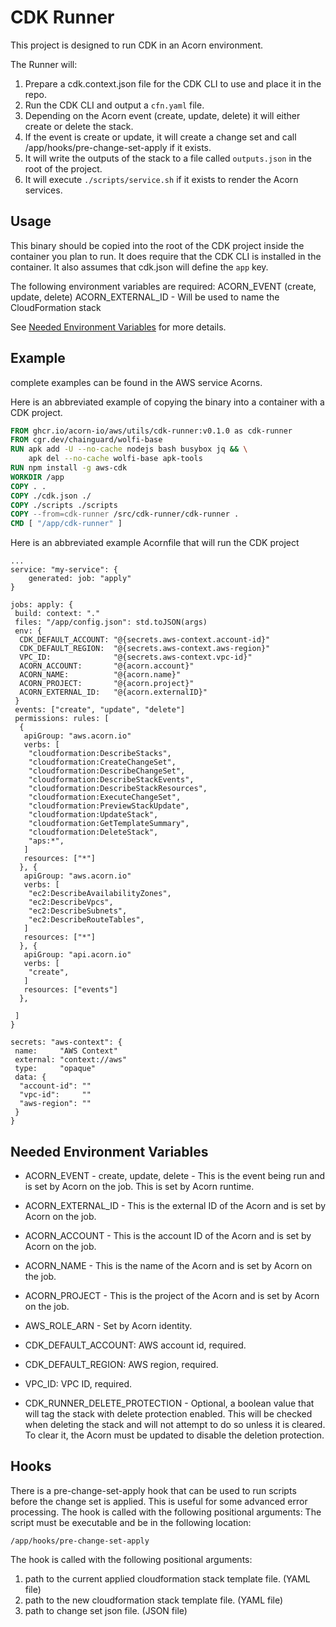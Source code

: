 
# CDK Runner

This project is designed to run CDK in an Acorn environment.

The Runner will:

1. Prepare a cdk.context.json file for the CDK CLI to use and place it in the repo.
1. Run the CDK CLI and output a `cfn.yaml` file.
1. Depending on the Acorn event (create, update, delete) it will either create or delete the stack.
1. If the event is create or update, it will create a change set and call /app/hooks/pre-change-set-apply if it exists.
1. It will write the outputs of the stack to a file called `outputs.json` in the root of the project.
1. It will execute `./scripts/service.sh` if it exists to render the Acorn services.

## Usage

This binary should be copied into the root of the CDK project inside the container you plan to run. It does require that the CDK CLI is installed in the container.
It also assumes that cdk.json will define the `app` key.

The following environment variables are required:
ACORN_EVENT (create, update, delete)
ACORN_EXTERNAL_ID - Will be used to name the CloudFormation stack

See [Needed Environment Variables](#needed-environment-variables) for more details.

## Example

complete examples can be found in the AWS service Acorns.

Here is an abbreviated example of copying the binary into a container with a CDK project.

```Dockerfile
FROM ghcr.io/acorn-io/aws/utils/cdk-runner:v0.1.0 as cdk-runner
FROM cgr.dev/chainguard/wolfi-base
RUN apk add -U --no-cache nodejs bash busybox jq && \
    apk del --no-cache wolfi-base apk-tools
RUN npm install -g aws-cdk
WORKDIR /app
COPY . .
COPY ./cdk.json ./
COPY ./scripts ./scripts
COPY --from=cdk-runner /src/cdk-runner/cdk-runner .
CMD [ "/app/cdk-runner" ]
```

Here is an abbreviated example Acornfile that will run the CDK project

```cue
...
service: "my-service": {
    generated: job: "apply"
}

jobs: apply: {
 build: context: "."
 files: "/app/config.json": std.toJSON(args)
 env: {
  CDK_DEFAULT_ACCOUNT: "@{secrets.aws-context.account-id}"
  CDK_DEFAULT_REGION:  "@{secrets.aws-context.aws-region}"
  VPC_ID:              "@{secrets.aws-context.vpc-id}"
  ACORN_ACCOUNT:       "@{acorn.account}"
  ACORN_NAME:          "@{acorn.name}"
  ACORN_PROJECT:       "@{acorn.project}"
  ACORN_EXTERNAL_ID:   "@{acorn.externalID}"
 }
 events: ["create", "update", "delete"]
 permissions: rules: [
  {
   apiGroup: "aws.acorn.io"
   verbs: [
    "cloudformation:DescribeStacks",
    "cloudformation:CreateChangeSet",
    "cloudformation:DescribeChangeSet",
    "cloudformation:DescribeStackEvents",
    "cloudformation:DescribeStackResources",
    "cloudformation:ExecuteChangeSet",
    "cloudformation:PreviewStackUpdate",
    "cloudformation:UpdateStack",
    "cloudformation:GetTemplateSummary",
    "cloudformation:DeleteStack",
    "aps:*",
   ]
   resources: ["*"]
  }, {
   apiGroup: "aws.acorn.io"
   verbs: [
    "ec2:DescribeAvailabilityZones",
    "ec2:DescribeVpcs",
    "ec2:DescribeSubnets",
    "ec2:DescribeRouteTables",
   ]
   resources: ["*"]
  }, {
   apiGroup: "api.acorn.io"
   verbs: [
    "create",
   ]
   resources: ["events"]
  },

 ]
}

secrets: "aws-context": {
 name:     "AWS Context"
 external: "context://aws"
 type:     "opaque"
 data: {
  "account-id": ""
  "vpc-id":     ""
  "aws-region": ""
 }
}
```

## Needed Environment Variables

- ACORN_EVENT - create, update, delete - This is the event being run and is set by Acorn on the job. This is set by Acorn runtime.
- ACORN_EXTERNAL_ID - This is the external ID of the Acorn and is set by Acorn on the job.
- ACORN_ACCOUNT - This is the account ID of the Acorn and is set by Acorn on the job.
- ACORN_NAME - This is the name of the Acorn and is set by Acorn on the job.
- ACORN_PROJECT - This is the project of the Acorn and is set by Acorn on the job.
- AWS_ROLE_ARN - Set by Acorn identity.
- CDK_DEFAULT_ACCOUNT: AWS account id, required.
- CDK_DEFAULT_REGION:  AWS region, required.
- VPC_ID:              VPC ID, required.

- CDK_RUNNER_DELETE_PROTECTION - Optional, a boolean value that will tag the stack with delete protection enabled. This will be checked when deleting the stack and will not attempt to do so unless it is cleared. To clear it, the Acorn must be updated to disable the deletion protection.

## Hooks

There is a pre-change-set-apply hook that can be used to run scripts before the change set is applied. This is useful for some advanced error processing. The hook is called with the following positional arguments:
The script must be executable and be in the following location:

`/app/hooks/pre-change-set-apply`

The hook is called with the following positional arguments:

1. path to the current applied cloudformation stack template file. (YAML file)
1. path to the new cloudformation stack template file. (YAML file)
1. path to change set json file. (JSON file)
